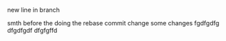 new line
in branch 


smth before the doing the rebase
commit change
some changes
fgdfgdfg
dfgdfgdf
dfgfgffd
